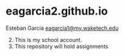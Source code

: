 # eagarcia2.github.io

Esteban Garcia eagarcia1@my.waketech.edu

2. This is my school account.
3. This repository will hold assignments